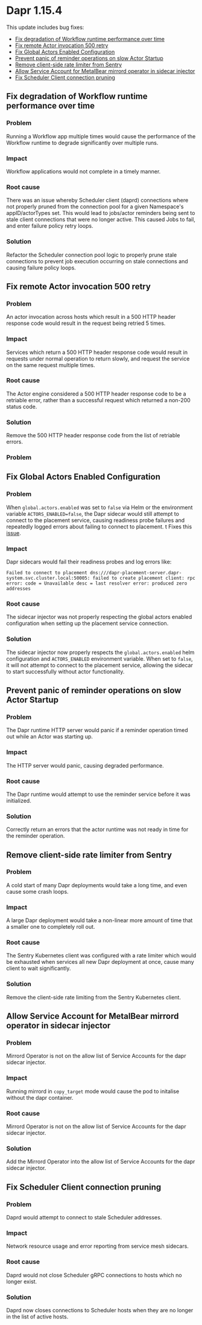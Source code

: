 # Dapr 1.15.4

This update includes bug fixes:

- [Fix degradation of Workflow runtime performance over time](#fix-degradation-of-workflow-runtime-performance-over-time)
- [Fix remote Actor invocation 500 retry](#fix-remote-actor-invocation-500-retry)
- [Fix Global Actors Enabled Configuration](#fix-global-actors-enabled-configuration)
- [Prevent panic of reminder operations on slow Actor Startup](#prevent-panic-of-reminder-operations-on-slow-actor-startup)
- [Remove client-side rate limiter from Sentry](#remove-client-side-rate-limiter-from-sentry)
- [Allow Service Account for MetalBear mirrord operator in sidecar injector](#allow-service-account-for-metalbear-mirrord-operator-in-sidecar-injector)
- [Fix Scheduler Client connection pruning](#fix-scheduler-client-connection-pruning)

## Fix degradation of Workflow runtime performance over time

### Problem

Running a Workflow app multiple times would cause the performance of the Workflow runtime to degrade significantly over multiple runs.

### Impact

Workflow applications would not complete in a timely manner.

### Root cause

There was an issue whereby Scheduler client (daprd) connections where not properly pruned from the connection pool for a given Namespace's appID/actorTypes set.
This would lead to jobs/actor reminders being sent to stale client connections that were no longer active.
This caused Jobs to fail, and enter failure policy retry loops.

### Solution

Refactor the Scheduler connection pool logic to properly prune stale connections to prevent job execution occurring on stale connections and causing failure policy loops.

## Fix remote Actor invocation 500 retry

### Problem

An actor invocation across hosts which result in a 500 HTTP header response code would result in the request being retried 5 times.

### Impact

Services which return a 500 HTTP header response code would result in requests under normal operation to return slowly, and request the service on the same request multiple times.

### Root cause

The Actor engine considered a 500 HTTP header response code to be a retriable error, rather than a successful request which returned a non-200 status code.

### Solution

Remove the 500 HTTP header response code from the list of retriable errors.

### Problem

## Fix Global Actors Enabled Configuration

### Problem

When `global.actors.enabled` was set to `false` via Helm or the environment variable `ACTORS_ENABLED=false`, the Dapr sidecar would still attempt to connect to the placement service, causing readiness probe failures and repeatedly logged errors about failing to connect to placement.
t Fixes this [issue](https://github.com/dapr/dapr/issues/8551).

### Impact

Dapr sidecars would fail their readiness probes and log errors like:
```
Failed to connect to placement dns:///dapr-placement-server.dapr-system.svc.cluster.local:50005: failed to create placement client: rpc error: code = Unavailable desc = last resolver error: produced zero addresses
```

### Root cause

The sidecar injector was not properly respecting the global actors enabled configuration when setting up the placement service connection.

### Solution

The sidecar injector now properly respects the `global.actors.enabled` helm configuration and `ACTORS_ENABLED` environment variable. When set to `false`, it will not attempt to connect to the placement service, allowing the sidecar to start successfully without actor functionality.

## Prevent panic of reminder operations on slow Actor Startup

### Problem

The Dapr runtime HTTP server would panic if a reminder operation timed out while an Actor was starting up.

### Impact

The HTTP server would panic, causing degraded performance.

### Root cause

The Dapr runtime would attempt to use the reminder service before it was initialized.

### Solution

Correctly return an errors that the actor runtime was not ready in time for the reminder operation.

## Remove client-side rate limiter from Sentry

### Problem

A cold start of many Dapr deployments would take a long time, and even cause some crash loops.

### Impact

A large Dapr deployment would take a non-linear more amount of time that a smaller one to completely roll out.

### Root cause

The Sentry Kubernetes client was configured with a rate limiter which would be exhausted when services all new Dapr deployment at once, cause many client to wait significantly.

### Solution

Remove the client-side rate limiting from the Sentry Kubernetes client.

## Allow Service Account for MetalBear mirrord operator in sidecar injector

### Problem

Mirrord Operator is not on the allow list of Service Accounts for the dapr sidecar injector.

### Impact

Running mirrord in `copy_target` mode would cause the pod to initalise without the dapr container.

### Root cause

Mirrord Operator is not on the allow list of Service Accounts for the dapr sidecar injector.

### Solution

Add the Mirrord Operator into the allow list of Service Accounts for the dapr sidecar injector.

## Fix Scheduler Client connection pruning

### Problem

Daprd would attempt to connect to stale Scheduler addresses.

### Impact

Network resource usage and error reporting from service mesh sidecars.

### Root cause

Daprd would not close Scheduler gRPC connections to hosts which no longer exist.

### Solution

Daprd now closes connections to Scheduler hosts when they are no longer in the list of active hosts.
